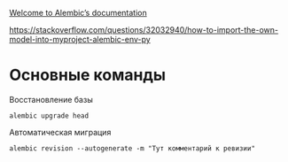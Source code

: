 [Welcome to Alembic’s documentation](https://alembic.sqlalchemy.org/en/latest/)

https://stackoverflow.com/questions/32032940/how-to-import-the-own-model-into-myproject-alembic-env-py

# Основные команды

Восстановление базы

```
alembic upgrade head
```

Автоматическая миграция

```
alembic revision --autogenerate -m "Тут комментарий к ревизии"
```
